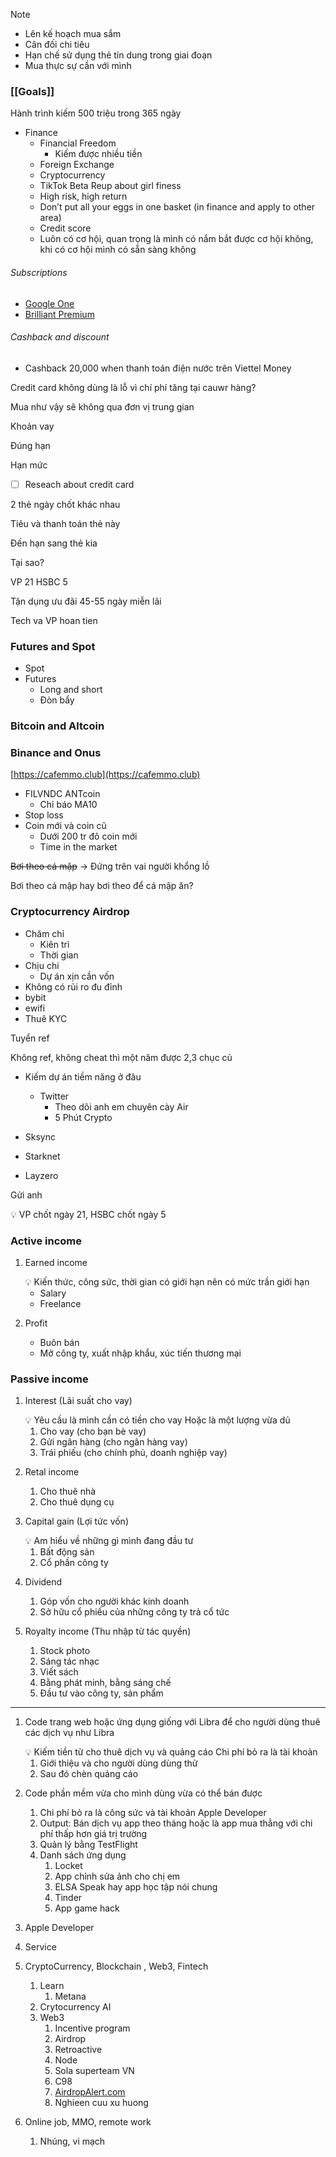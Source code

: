 > [!note]
> - Lên kế hoạch mua sắm
> - Cân đối chi tiêu
> - Hạn chế sử dụng thẻ tín dung trong giai đoạn
> - Mua thực sự cần với mình 

### [[Goals]]

Hành trình kiếm 500 triệu trong 365 ngày

- Finance
    - Financial Freedom
        - Kiếm được nhiều tiền
    - Foreign Exchange
    - Cryptocurrency
    - TikTok Beta Reup about girl finess
    - High risk, high return
    - Don’t put all your eggs in one basket (in finance and apply to other area)
    - Credit score
    - Luôn có cơ hội, quan trọng là mình có nắm bắt được cơ hội không, khi có cơ hội mình có sẵn sàng không

###### Subscriptions

- [Google One](https://one.google.com)
- [Brilliant Premium](https://brilliant.org/payment/subscription_settings)

###### Cashback and discount

- Cashback 20,000 when thanh toán điện nước trên Viettel Money

Credit card không dùng là lỗ vì chí phí tăng tại cauwr hàng?


Mua như vậy sẽ không qua đơn vị trung gian

Khoản vay

Đúng hạn

Hạn mức

- [ ] Reseach about credit card

2 thẻ ngày chốt khác nhau

Tiêu và thanh toán thẻ này

Đến hạn sang thẻ kia

Tại sao?

VP 21 HSBC 5

Tận dụng ưu đãi 45-55 ngày miễn lãi

Tech va VP hoan tien

### Futures and Spot

- Spot
- Futures
    - Long and short
    - Đòn bẩy

### Bitcoin and Altcoin

### Binance and Onus

[](https://cafemmo.club/)[https://cafemmo.club](https://cafemmo.club)

- FILVNDC ANTcoin
    - Chỉ báo MA10
- Stop loss
- Coin mới và coin cũ
    - Dưới 200 tr đô coin mới
    - Time in the market

~~Bơi theo cá mập~~ → Đứng trên vai người khổng lồ

Bơi theo cá mập hay bơi theo để cá mập ăn?

### Cryptocurrency **Airdrop**

- Chăm chỉ
    - Kiên trì
    - Thời gian
- Chịu chi
    - Dự án xịn cần vốn
- Không có rủi ro đu đỉnh
- bybit
- ewifi
- Thuê KYC

Tuyển ref

Không ref, không cheat thì một năm được 2,3 chục củ

- Kiếm dự án tiềm năng ở đâu
    
    - Twitter
        - Theo dõi anh em chuyên cày Air
        - 5 Phút Crypto
- Sksync
    
- Starknet
    
- Layzero
    

Gửi anh

<aside> 💡 VP chốt ngày 21, HSBC chốt ngày 5

</aside>

### Active income

1. Earned income
    
    <aside> 💡 Kiến thức, công sức, thời gian có giới hạn nên có mức trần giới hạn
    
    </aside>
    
    - Salary
    - Freelance
2. Profit
    
    - Buôn bán
    - Mở công ty, xuất nhập khẩu, xúc tiến thương mại

### Passive income

1. Interest (Lãi suất cho vay)
    
    <aside> 💡 Yêu cầu là mình cần có tiền cho vay Hoặc là một lượng vừa dủ
    
    </aside>
    
    1. Cho vay (cho bạn bè vay)
    2. Gửi ngân hàng (cho ngân hàng vay)
    3. Trái phiếu (cho chính phủ, doanh nghiệp vay)
2. Retal income
    
    1. Cho thuê nhà
    2. Cho thuê dụng cụ
3. Capital gain (Lợi tức vốn)
    
    <aside> 💡 Am hiểu về những gì mình đang đầu tư
    
    </aside>
    
    1. Bất động sản
    2. Cổ phần công ty
4. Dividend
    
    1. Góp vốn cho người khác kinh doanh
    2. Sở hữu cổ phiếu của những công ty trả cổ tức
5. Royalty income (Thu nhập từ tác quyền)
    
    1. Stock photo
    2. Sáng tác nhạc
    3. Viết sách
    4. Bằng phát minh, bằng sáng chế
    5. Đầu tư vào công ty, sản phẩm

---

1. Code trang web hoặc ứng dụng giống với Libra để cho người dùng thuê các dịch vụ như Libra
    
    <aside> 💡 Kiếm tiền từ cho thuê dịch vụ và quảng cáo Chi phí bỏ ra là tài khoản
    
    </aside>
    
    1. Giới thiệu và cho người dùng dùng thử
    2. Sau đó chèn quảng cáo
2. Code phần mềm vừa cho mình dùng vừa có thể bán được
    
    1. Chi phí bỏ ra là công sức và tài khoản Apple Developer
    2. Output: Bán dịch vụ app theo tháng hoặc là app mua thẳng với chi phí thấp hơn giá trị trường
    3. Quản lý bằng TestFlight
    4. Danh sách ứng dụng
        1. Locket
        2. App chỉnh sửa ảnh cho chị em
        3. ELSA Speak hay app học tập nói chung
        4. Tinder
        5. App game hack
3. Apple Developer
    
4. Service
    
5. CryptoCurrency, Blockchain , Web3, Fintech
    
    1. Learn
        1. Metana
    2. Crytocurrency AI
    3. Web3
        1. Incentive program
        2. Airdrop
        3. Retroactive
        4. Node
        5. Sola superteam VN
        6. C98
        7. [AirdropAlert.com](http://AirdropAlert.com)
        8. Nghieen cuu xu huong
6. Online job, MMO, remote work
    
    1. Nhúng, vi mạch